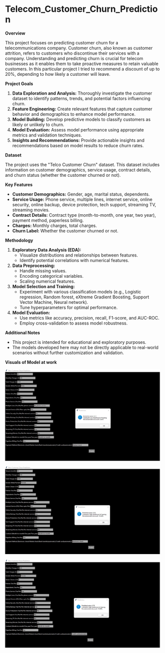 # Telecom_Customer_Churn_Prediction

**Overview**

This project focuses on predicting customer churn for a telecommunications company. Customer churn, also known as customer attrition, refers to customers who discontinue their services with a company. Understanding and predicting churn is crucial for telecom businesses as it enables them to take proactive measures to retain valuable customers. In this particular project I tried to recommend a discount of up to 20%, depending to how likely a customer will leave.

**Project Goals**

1. **Data Exploration and Analysis:** Thoroughly investigate the customer dataset to identify patterns, trends, and potential factors influencing churn.
2. **Feature Engineering:** Create relevant features that capture customer behavior and demographics to enhance model performance.
3. **Model Building:** Develop predictive models to classify customers as likely or unlikely to churn.
4. **Model Evaluation:** Assess model performance using appropriate metrics and validation techniques.
5. **Insights and Recommendations:** Provide actionable insights and recommendations based on model results to reduce churn rates.

**Dataset**

The project uses the "Telco Customer Churn" dataset. This dataset includes information on customer demographics, service usage, contract details, and churn status (whether the customer churned or not).

**Key Features**

* **Customer Demographics:** Gender, age, marital status, dependents.
* **Service Usage:** Phone service, multiple lines, internet service, online security, online backup, device protection, tech support, streaming TV, streaming movies.
* **Contract Details:** Contract type (month-to-month, one year, two year), payment method, paperless billing.
* **Charges:** Monthly charges, total charges.
* **Churn Label:** Whether the customer churned or not.

**Methodology**

1. **Exploratory Data Analysis (EDA):**
   * Visualize distributions and relationships between features.
   * Identify potential correlations with numerical features.
2. **Data Preprocessing:**
   * Handle missing values.
   * Encoding categorical variables.
   * Scaling numerical features.
3. **Model Selection and Training:**
   * Experiment with various classification models (e.g., Logistic regression, Random forest, eXtreme Gradient Boosting, Support Vector Machine, Neural network).
   * Tune hyperparameters for optimal performance.
4. **Model Evaluation:**
   * Use metrics like accuracy, precision, recall, F1-score, and AUC-ROC.
   * Employ cross-validation to assess model robustness.


**Additional Notes**

* This project is intended for educational and exploratory purposes.
* The models developed here may not be directly applicable to real-world scenarios without further customization and validation.

**Visuals of Model at work**

![Prediction 1](https://github.com/georgesylva1/Telecom_Customer_Churn_Prediction/blob/main/GUI%201.jpeg)

![Prediction 2](https://github.com/georgesylva1/Telecom_Customer_Churn_Prediction/blob/main/GUI%202.jpeg)

![Prediction 3](https://github.com/georgesylva1/Telecom_Customer_Churn_Prediction/blob/main/GUI%203.jpeg)


